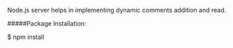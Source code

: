 Node.js server helps in implementing dynamic comments addition and read.

#####Package Installation:

$ npm install
